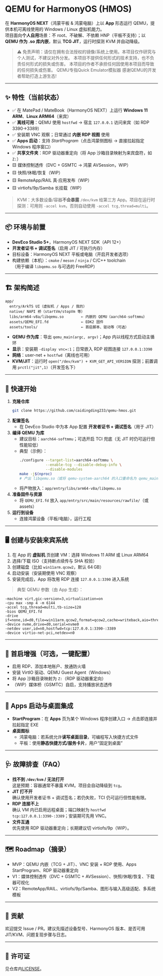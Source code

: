 # QEMU for HarmonyOS (HMOS)

在 **HarmonyOS NEXT**（鸿蒙平板 & 鸿蒙电脑）上以 **App** 形态运行 QEMU，提供本机可离线使用的 Windows / Linux 虚拟机能力。  
项目面向**个人自用**场景：不 root、不破解、不依赖 HNP（平板不支持）；以 **QEMU 作为 .so 库内嵌**，默认 **TCG JIT**，运行时探测 KVM 并自动降级。

> ⚠️ 免责声明：请仅在拥有合法授权的镜像/系统上使用。本项目仅作研究与个人测试，不建议对外分发。
> 本项目不提供任何形式的技术支持，也不负责任何形式的损失或伤害。
> 本项目的作者不承担任何因使用本项目而导致的任何损失或伤害。
> QEMU专指Quick Emulator模拟器 感谢QEMU的开发者帮助打造上游生态!
---

## ✨ 特性（当前状态）

- ✅ 在 MatePad / MateBook（HarmonyOS NEXT）上运行 **Windows 11 ARM**、**Linux ARM64**（来宾）
- ✅ **离线可用**：QEMU 使用 `hostfwd` → 宿主 `127.0.0.1` 访问来宾（如 RDP 3390→3389）
- ✅ 安装期 VNC 观察；日常通过 **内嵌 RDP 视图** 使用
- ✅ **Apps 启动**：支持 *StartProgram*（点击鸿蒙侧图标 → 直接拉起指定 Windows 程序窗口）
- ✅ **共享文件夹**：RDP 驱动器重定向（将 App 沙箱目录映射为来宾盘符，如 `Z:`）
- 🟨 媒体控制透传（DVC + GSMTC → 鸿蒙 AVSession，WIP）
- 🟨 快照/休眠/恢复（WIP）
- 🟨 RemoteApp/RAIL 真·应用发布（WIP）
- 🟨 virtiofs/9p/Samba 长挂载（WIP）

> KVM：大多数设备/容器**不会暴露** `/dev/kvm` 给第三方 App。项目在运行时探测：可用则 `-accel kvm`，否则自动使用 `-accel tcg,thread=multi`。

---

## 📦 环境与前置

- **DevEco Studio 5+**，HarmonyOS NEXT SDK（API 12+）
- **开发者证书 + 调试签名**（启用 JIT / 可执行内存）
- 目标设备：HarmonyOS NEXT 平板或电脑（开启开发者选项）
- 构建依赖（本机）：`cmake` / `meson` / `ninja` / C/C++ toolchain  
  （用于编译 `libqemu.so` 与可选的 FreeRDP）

---

## 🏗️ 架构简述

```
app/
  entry/ArkTS UI（虚拟机 / Apps / 我的）
  native/ NAPI 桥（startVm/stopVm 等）
  libs/arm64-v8a/libqemu.so        ← 内嵌的 QEMU（aarch64-softmmu）
  assets/QEMU_EFI.fd               ← EDK2 固件
  assets/tools/                    ← 首启脚本、驱动等（可选）
```

- **QEMU 作为库**：导出 `qemu_main(argc, argv)`；App 内以线程方式启动主循环  
- **显示**：安装期 `-display vnc=:1`；日常嵌入 RDP 视图连接 `127.0.0.1:3390`
- **网络**：user-net + `hostfwd`（离线也可用）
- **KVM/JIT**：运行时 `open("/dev/kvm") + KVM_GET_API_VERSION` 探测；前置调用 `prctl("jit",1)`（开发签名下）

---

## 🚀 快速开始

1. **克隆仓库**
   ```bash
   git clone https://github.com/caidingding233/qemu-hmos.git
   ```
2. **配置签名**
   - 在 DevEco Studio 中为本 App 配置 **开发者证书 + 调试签名**（用于 JIT）
3. **编译 QEMU 为库**
   - 建议目标：`aarch64-softmmu`；可选开启 TCI 兜底（无 JIT 时仍可运行但性能较低）
   - 典型（示例）：
     ```bash
     ./configure --target-list=aarch64-softmmu \
                 --enable-tcg --disable-debug-info \
                 --disable-modules
     make -j$(nproc)
     # 产出 libqemu.so（或将 qemu-system-aarch64 的入口重命名为 qemu_main 并链接为 .so）
     ```
   - 将产物放入：`app/entry/libs/arm64-v8a/libqemu.so`
4. **准备固件与资源**
   - 将 `QEMU_EFI.fd` 放入 `app/entry/src/main/resources/rawfile/`（或 assets）
5. **运行到设备**
   - 连接鸿蒙设备（平板/电脑），运行工程

---

## 🖥️ 创建与安装来宾系统

1. 在 App 的 **虚拟机** 页创建 VM：选择 Windows 11 ARM 或 Linux ARM64
2. 选择/下载 ISO（支持断点续传与 SHA 校验）
3. 创建磁盘（比如 `win11arm.qcow2`，默认 64 GB）
4. 启动安装（安装期使用 VNC 观察）
5. 安装完成后，App 将改用 RDP 连接 `127.0.0.1:3390` 进入系统

> 典型 QEMU 参数（由 App 生成）：
```text
-machine virt,gic-version=3,virtualization=on
-cpu max -smp 4 -m 6144
-accel tcg,thread=multi,tb-size=128
-bios QEMU_EFI.fd
-drive if=none,id=d0,file=win11arm.qcow2,format=qcow2,cache=writeback,aio=threads,discard=unmap
-device nvme,drive=d0,serial=nvme0
-netdev user,id=n0,hostfwd=tcp:127.0.0.1:3390-:3389
-device virtio-net-pci,netdev=n0
```

---

## 🧰 首启增强（可选，一键配置）

- 启用 RDP、添加本地账户、放通防火墙
- 安装 VirtIO 驱动、QEMU Guest Agent（Windows）
- 将 App 沙箱目录映射为 `Z:`（RDP 驱动器重定向）
- （WIP）媒体桥（GSMTC）自启，支持播放状态透传

---

## 📱 Apps 启动与桌面集成

- **StartProgram**：在 **Apps** 页为某个 Windows 程序创建入口 → 点击即连接并拉起指定 EXE  
- **桌面图标**
  - 鸿蒙电脑：若系统允许**读写桌面目录**，可编程写入快捷方式文件
  - 平板：使用**静态快捷方式/服务卡片**，用户“固定到桌面”

---

## 🩺 故障排查（FAQ）

- **找不到 `/dev/kvm` / 无法打开**  
  这是预期：容器通常不暴露 KVM。项目会自动降级到 `tcg`。  
- **JIT 打不开**  
  确认使用开发者证书 + 调试签名；若仍失败，TCI 仍可运行但性能有限。  
- **RDP 连接不上**  
  确认 VM 内已启用远程桌面；端口映射为 `hostfwd tcp:127.0.0.1:3390-:3389`；安装期可先用 VNC。  
- **文件互通**  
  优先使用 RDP 驱动器重定向；长期建议切 virtiofs/9p（WIP）。

---

## 🗺️ Roadmap（摘录）

- MVP：QEMU 内嵌（TCG + JIT）、VNC 安装 + RDP 使用、Apps StartProgram、RDP 驱动器重定向
- V1：媒体控制透传（DVC + GSMTC + AVSession）、快照/休眠/恢复、下载器可视化
- V2：RemoteApp/RAIL、virtiofs/9p/Samba、图形与输入高级适配、多系统模板

---

## 🤝 贡献

欢迎提交 Issue / PR。建议先描述设备型号、HarmonyOS 版本、是否可用 JIT/KVM、问题复现步骤与日志。

---

## 📄 许可证

见仓库内[LICENSE](LICENSE)。
